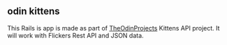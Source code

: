 ## odin kittens

This Rails is app is made as part of [TheOdinProjects](https://www.theodinproject.com/paths/full-stack-ruby-on-rails/courses/ruby-on-rails/lessons/kittens-api#html) Kittens API project. It will work with Flickers Rest API and JSON data. 
